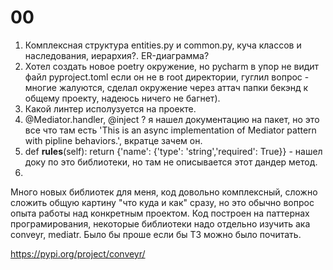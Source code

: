 00
==

1) Комплексная структура entities.py и common.py, куча классов и наследования, иерархия?. ER-диаграмма?
2) Хотел создать новое poetry окружение, но pycharm в упор не видит файл pyproject.toml если он не в root директории, гуглил вопрос - многие жалуются, сделал окружение через аттач папки бекэнд к общему проекту, надеюсь ничего не багнет).
3) Какой линтер исполузуется на проекте.
4) @Mediator.handler, @inject ? я нашел документацию на пакет, но это все что там есть 'This is an async implementation of Mediator pattern with pipline behaviors.', вкратце зачем он.
5) def __rules__(self): return {'name': {'type': 'string','required': True}} - нашел доку по это библиотеки, но там не описывается этот дандер метод.
6) 












Много новых библиотек для меня, код довольно комплексный, сложно сложить общую картину "что куда и как" сразу, но это обычно вопрос опыта работы над конкретным проектом. Код построен на паттернах програмирования, некоторые библиотеки надо отдельно изучить ака conveyr, mediatr. Было бы проше если бы ТЗ можно было почитать.

https://pypi.org/project/conveyr/